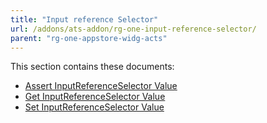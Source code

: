 ```yaml
---
title: "Input reference Selector"
url: /addons/ats-addon/rg-one-input-reference-selector/
parent: "rg-one-appstore-widg-acts"
---
```


This section contains these documents:

* [Assert InputReferenceSelector Value](rg-one-assert-inputreferenceselector-value)
* [Get InputReferenceSelector Value](rg-one-get-inputreferenceselector-value)
* [Set InputReferenceSelector Value](rg-one-set-inputreferenceselector-value)
